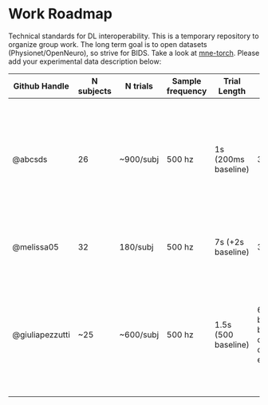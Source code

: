 # Work Roadmap

Technical standards for DL interoperability. This is a temporary repository to organize group work. The long term goal is to open datasets (Physionet/OpenNeuro), so strive for BIDS.
Take a look at [mne-torch](https://github.com/WriessneggerLab/mne-torch).
Please add your experimental data description below:

| Github Handle | N subjects | N trials  | Sample frequency | Trial Length        | Labels                | Description                                                                                                                 |
|---------------|------------|-----------|------------------|---------------------|-----------------------|-----------------------------------------------------------------------------------------------------------------------------|
| @abcsds       | 26         | ~900/subj | 500 hz           | 1s (200ms baseline) | 3 (img, sf, toon)     | Visual stimuli: human facial expressions of emotions with two categories: scrambled faces (sf), and cartoonish faces (toon) |
| @melissa05    | 32         | 180/subj  | 500 hz           | 7s (+2s baseline)   | 3 (left, right, both) | ME/MI of hand movement (pressing a ball)                                                                                    |
| @giuliapezzutti | ~25         | ~600/subj | 500 hz | 1.5s (500 baseline) | 6 (original, black/white, blurring, circularblurringext, circularblurringint, edges) | Visual stimuli: human facial expressions of emotions in images manipulated with 6 different image-manipulation techniques
